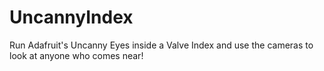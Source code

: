 # UncannyIndex
Run Adafruit's Uncanny Eyes inside a Valve Index and use the cameras to look at anyone who comes near!
